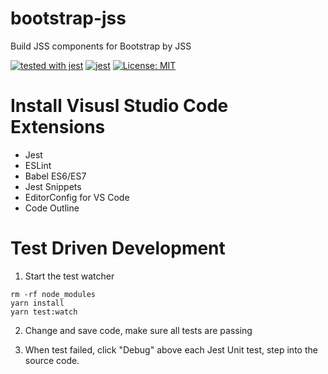 bootstrap-jss
=============
Build JSS components for Bootstrap by JSS

[![tested with jest](https://img.shields.io/badge/tested_with-jest-99424f.svg)](https://github.com/facebook/jest)
[![jest](https://facebook.github.io/jest/img/jest-badge.svg)](https://github.com/facebook/jest)
[![License: MIT](https://img.shields.io/badge/License-MIT-yellow.svg)](https://opensource.org/licenses/MIT)

# Install Visusl Studio Code Extensions

* Jest
* ESLint
* Babel ES6/ES7
* Jest Snippets
* EditorConfig for VS Code
* Code Outline

# Test Driven Development

1. Start the test watcher
```node
rm -rf node_modules
yarn install
yarn test:watch
```
2. Change and save code, make sure all tests are passing

3. When test failed, click "Debug" above each Jest Unit test, step into the source code.
